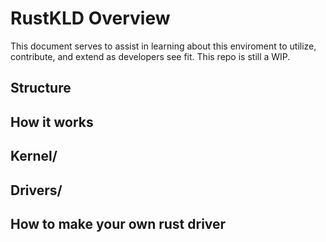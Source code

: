 # RustKLD Overview
This document serves to assist in learning about this enviroment to utilize, contribute, and extend as developers see fit.
This repo is still a WIP.

## Structure

## How it works

## Kernel/

## Drivers/

## How to make your own rust driver
